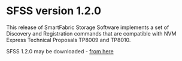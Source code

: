 # SFSS version 1.2.0

This release of SmartFabric Storage Software implements a set of Discovery and Registration commands that are compatible with NVM Express Technical Proposals TP8009 and TP8010.

SFSS 1.2.0 may be downloaded - [from here](https://linux.dell.com/files/SANdbox/1.2.0/) 
